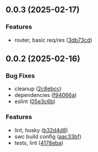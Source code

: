 ## 0.0.3 (2025-02-17)


### Features

* router, basic req/res ([3db73cd](https://github.com/cmmvio/cmmv-http-mini/commit/3db73cd3afacb4676b31344de897c9e5bf25aee4))



## 0.0.2 (2025-02-16)


### Bug Fixes

* cleanup ([2c8ebcc](https://github.com/andrehrferreira/typescript-module/commit/2c8ebccbb091e553b6b3b20ca196e265a770c2ec))
* dependencies ([f94066a](https://github.com/andrehrferreira/typescript-module/commit/f94066a5d4c167bd871ad2959a8529bfd1bc75d9))
* eslint ([05e3c6b](https://github.com/andrehrferreira/typescript-module/commit/05e3c6b845f27caceaf025e31a251f531a390770))


### Features

* lint, husky ([b32d4d8](https://github.com/andrehrferreira/typescript-module/commit/b32d4d83ff9d4d1584358ecad3efaa7bbfd6a1b5))
* swc build config ([aac33bf](https://github.com/andrehrferreira/typescript-module/commit/aac33bf4446a1063405b35997c894889903d4541))
* tests, lint ([4178eba](https://github.com/andrehrferreira/typescript-module/commit/4178ebaa7b317cf2826f75bbefc5039557196c46))



